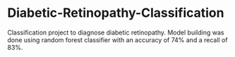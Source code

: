 # Diabetic-Retinopathy-Classification
Classification project to diagnose diabetic retinopathy. Model building was done using random forest classifier with an accuracy of 74% and a recall of 83%.
